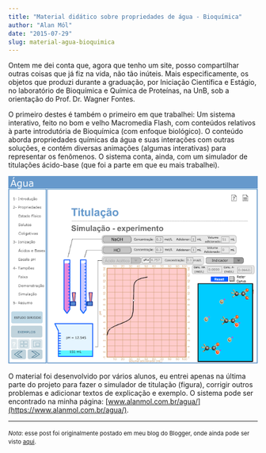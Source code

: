 ```yaml
---
title: "Material didático sobre propriedades de água - Bioquímica"
author: "Alan Mól"
date: "2015-07-29"
slug: material-agua-bioquimica
---
```


Ontem me dei conta que, agora que tenho um site, posso compartilhar outras coisas que já fiz na vida, não tão inúteis. Mais especificamente, os objetos que produzi durante a graduação, por Iniciação Científica e Estágio, no laboratório de Bioquímica e Química de Proteínas, na UnB, sob a orientação do Prof. Dr. Wagner Fontes.

O primeiro destes é também o primeiro em que trabalhei: Um sistema interativo, feito no bom e velho Macromedia Flash, com conteúdos relativos à parte introdutória de Bioquímica (com enfoque biológico). O conteúdo aborda propriedades químicas da água e suas interações com outras soluções, e contém diversas animações (algumas interativas) para representar os fenômenos. O sistema conta, ainda, com um simulador de titulações ácido-base (que foi a parte em que eu mais trabalhei).

<div class="blogImg blogImgMiddle">
    <img src="aguabioquimica.png"/>
</div>

O material foi desenvolvido por vários alunos, eu entrei apenas na última parte do projeto para fazer o simulador de titulação (figura), corrigir outros problemas e adicionar textos de explicação e exemplo. O sistema pode ser encontrado na minha página: [www.alanmol.com.br/agua/](https://www.alanmol.com.br/agua/).

----

<small>_Nota_: esse post foi originalmente postado em meu blog do Blogger, onde ainda pode ser visto [aqui](http://blog.alanmol.com.br/2015/07/material-didatico-sobre-propriedades-de.html).</small>